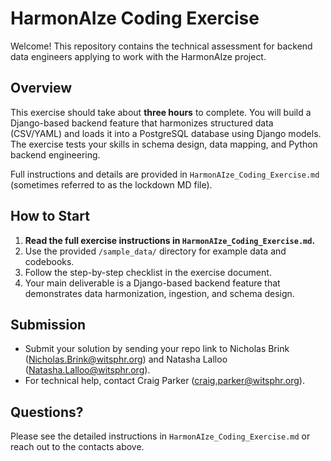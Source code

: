# HarmonAIze Coding Exercise

Welcome! This repository contains the technical assessment for backend data engineers applying to work with the HarmonAIze project.

## Overview

This exercise should take about **three hours** to complete. You will build a Django-based backend feature that harmonizes structured data (CSV/YAML) and loads it into a PostgreSQL database using Django models. The exercise tests your skills in schema design, data mapping, and Python backend engineering.

Full instructions and details are provided in `HarmonAIze_Coding_Exercise.md` (sometimes referred to as the lockdown MD file).

## How to Start

1. **Read the full exercise instructions in `HarmonAIze_Coding_Exercise.md`.**
2. Use the provided `/sample_data/` directory for example data and codebooks.
3. Follow the step-by-step checklist in the exercise document.
4. Your main deliverable is a Django-based backend feature that demonstrates data harmonization, ingestion, and schema design.

## Submission

- Submit your solution by sending your repo link to Nicholas Brink (Nicholas.Brink@witsphr.org) and Natasha Lalloo (Natasha.Lalloo@witsphr.org).
- For technical help, contact Craig Parker (craig.parker@witsphr.org).

## Questions?

Please see the detailed instructions in `HarmonAIze_Coding_Exercise.md` or reach out to the contacts above.
